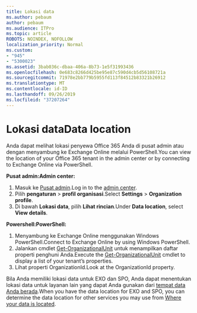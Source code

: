 ```yaml
---
title: Lokasi data
ms.author: pebaum
author: pebaum
ms.audience: ITPro
ms.topic: article
ROBOTS: NOINDEX, NOFOLLOW
localization_priority: Normal
ms.custom:
- "945"
- "5300023"
ms.assetid: 3bab036c-dbaa-406a-8b73-1e5f31993436
ms.openlocfilehash: 0e683c8266d425be95e87c590d4cb5d56108721a
ms.sourcegitcommit: 71978e2bb779b5955fd113f84512b83321b26912
ms.translationtype: MT
ms.contentlocale: id-ID
ms.lasthandoff: 09/26/2019
ms.locfileid: "37207264"
---
```

# <a name="data-location"></a><span data-ttu-id="91806-102">Lokasi data</span><span class="sxs-lookup"><span data-stu-id="91806-102">Data location</span></span>

<span data-ttu-id="91806-103">Anda dapat melihat lokasi penyewa Office 365 Anda di pusat admin atau dengan menyambung ke Exchange Online melalui PowerShell.</span><span class="sxs-lookup"><span data-stu-id="91806-103">You can view the location of your Office 365 tenant in the admin center or by connecting to Exchange Online via PowerShell.</span></span>


<span data-ttu-id="91806-104">**Pusat admin:**</span><span class="sxs-lookup"><span data-stu-id="91806-104">**Admin center:**</span></span>
1. <span data-ttu-id="91806-105">Masuk ke [Pusat admin](https://admin.microsoft.com/Adminportal/Home).</span><span class="sxs-lookup"><span data-stu-id="91806-105">Log in to the [admin center](https://admin.microsoft.com/Adminportal/Home).</span></span>
2. <span data-ttu-id="91806-106">Pilih **pengaturan** > **profil organisasi**.</span><span class="sxs-lookup"><span data-stu-id="91806-106">Select **Settings** > **Organization profile**.</span></span>
3. <span data-ttu-id="91806-107">Di bawah **Lokasi data**, pilih **Lihat rincian**.</span><span class="sxs-lookup"><span data-stu-id="91806-107">Under **Data location**, select **View details**.</span></span>


<span data-ttu-id="91806-108">**Powershell:**</span><span class="sxs-lookup"><span data-stu-id="91806-108">**PowerShell:**</span></span>
1. <span data-ttu-id="91806-109">Menyambung ke Exchange Online menggunakan Windows PowerShell.</span><span class="sxs-lookup"><span data-stu-id="91806-109">Connect to Exchange Online by using Windows PowerShell.</span></span>
2. <span data-ttu-id="91806-110">Jalankan cmdlet [Get-OrganizationalUnit](https://docs.microsoft.com/en-us/powershell/module/exchange/active-directory/get-organizationalunit) untuk menampilkan daftar properti penghuni Anda.</span><span class="sxs-lookup"><span data-stu-id="91806-110">Execute the [Get-OrganizationalUnit](https://docs.microsoft.com/en-us/powershell/module/exchange/active-directory/get-organizationalunit) cmdlet to display a list of your tenant’s properties.</span></span> 
3. <span data-ttu-id="91806-111">Lihat properti OrganizationId.</span><span class="sxs-lookup"><span data-stu-id="91806-111">Look at the OrganizationId property.</span></span>

<span data-ttu-id="91806-112">Bila Anda memiliki lokasi data untuk EXO dan SPO, Anda dapat menentukan lokasi data untuk layanan lain yang dapat Anda gunakan dari [tempat data Anda berada](https://products.office.com/where-is-your-data-located).</span><span class="sxs-lookup"><span data-stu-id="91806-112">When you have the data location for EXO and SPO, you can determine the data location for other services you may use from [Where your data is located](https://products.office.com/where-is-your-data-located).</span></span>